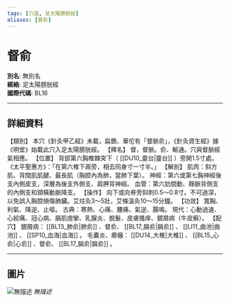 ```yaml
---
tags: [穴道, 足太陽膀胱經]
aliases: [督俞]
---
```


# 督俞

**別名**: 無別名  
**經絡**: 足太陽膀胱經  
**國際代碼**: BL16  

---

## 詳細資料
【類別】
本穴《針灸甲乙經》未載，扁鵲、華佗有「督脈俞」，《針灸資生經》據《明堂》始載此穴入足太陽膀胱經。
【釋名】
督，督脈。俞、輸通。穴與督脈經氣相應。
【位置】
背部第六胸椎棘突下（ [[DU10_靈台|靈台]] ）旁開1.5寸處。
《太平聖惠方》：「在第六椎下兩旁，相去同身寸一寸半。」
【解剖】
肌肉：斜方肌、背闊肌肌腱、最長肌（胸腔內為肺，當肺下葉）。
神經：第六或第七胸神經後支內側皮支，深層為後支外側支、肩胛背神經。
血管：第六肋間動、靜脈背側支的內側支和頸橫動脈降支。
【操作】
向下或向脊旁斜刺0.5～0.8寸。不可過深，以免誤入胸腔損傷肺臟。艾炷灸3～5壯，艾條溫灸10～15分鐘。
【功效】
寬胸、利氣、降逆、止嘔。
古典：寒熱、心痛、腰痛、氣逆、腸鳴。
現代：心動過速、心絞痛、冠心病、膈肌痙攣、乳腺炎、脫髮、皮膚搔痒、銀屑病（牛皮癬）。
【配穴】
銀屑病： [[BL13_肺俞|肺俞]] 、督俞、 [[BL17_膈俞|膈俞]] 、 [[LI11_曲池|曲池]] 、 [[SP10_血海|血海]] 。
毛囊炎、癤癰： [[DU14_大椎|大椎]] 、 [[BL15_心俞|心俞]] 、督俞、 [[BL17_膈俞|膈俞]] 。

---

## 圖片
![無描述](https://yibian.hopto.org/pic/shu16/240.gif)
_無描述_

